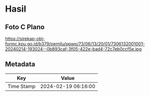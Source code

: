 # Hasil

## Foto C Plano

https://sirekap-obj-formc.kpu.go.id/b379/pemilu/ppwp/73/06/13/20/01/7306132001001-20240214-193024--0b893caf-3f05-422e-bad4-72c7eb0ccf5e.jpg


## Metadata

| Key        | Value               |
| ---------- | ------------------- |
| Time Stamp | 2024-02-19 06:16:00 |




